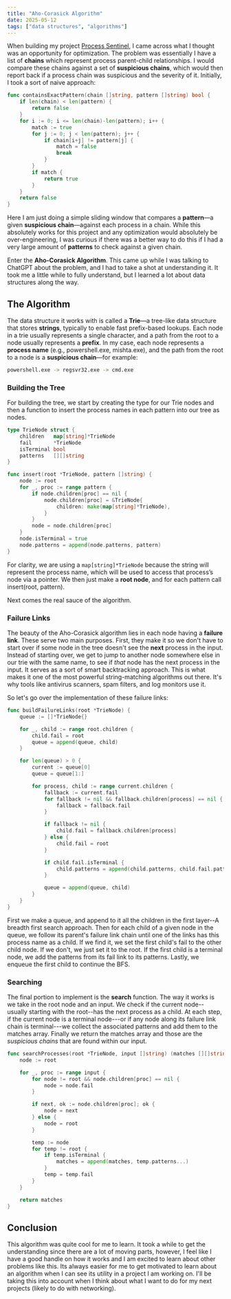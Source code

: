 ```yaml
---
title: "Aho-Corasick Algorithm"
date: 2025-05-12
tags: ["data structures", "algorithms"]
---
```


When building my project [Process Sentinel](../../projects/process-sentinel), I came across what I thought was an opportunity for optimization. The problem was essentially I have a list of **chains** which represent process parent-child relationships. I would compare these chains against a set of **suspicious chains**, which would then report back if a process chain was suspicious and the severity of it. Initially, I took a sort of naive approach:

```go
func containsExactPattern(chain []string, pattern []string) bool {
    if len(chain) < len(pattern) {
        return false
    }
    for i := 0; i <= len(chain)-len(pattern); i++ {
        match := true
        for j := 0; j < len(pattern); j++ {
            if chain[i+j] != pattern[j] {
                match = false
                break
            }
        }
        if match {
            return true
        }
    }
    return false
}
```

Here I am just doing a simple sliding window that compares a **pattern**—a given **suspicious chain**—against each process in a chain. While this absolutely works for this project and any optimization would absolutely be over-engineering, I was curious if there was a better way to do this if I had a very large amount of **patterns** to check against a given chain.

Enter the **Aho-Corasick Algorithm**. This came up while I was talking to ChatGPT about the problem, and I had to take a shot at understanding it. It took me a little while to fully understand, but I learned a lot about data structures along the way.

## The Algorithm

The data structure it works with is called a **Trie**—a tree-like data structure that stores **strings**, typically to enable fast prefix-based lookups. Each node in a trie usually represents a single character, and a path from the root to a node usually represents a **prefix**. In my case, each node represents a **process name** (e.g., powershell.exe, mishta.exe), and the path from the root to a node is a **suspicious chain**—for example:

```bash
powershell.exe -> regsvr32.exe -> cmd.exe
```

### Building the Tree

For building the tree, we start by creating the type for our Trie nodes and then a function to insert the process names in each pattern into our tree as nodes.
```go
type TrieNode struct {
    children   map[string]*TrieNode
    fail       *TrieNode
    isTerminal bool
    patterns   [][]string
}

func insert(root *TrieNode, pattern []string) {
    node := root
    for _, proc := range pattern {
        if node.children[proc] == nil {
            node.children[proc] = &TrieNode{
                children: make(map[string]*TrieNode),
            }
        }
        node = node.children[proc]
    }
    node.isTerminal = true
    node.patterns = append(node.patterns, pattern)
}
```
For clarity, we are using a `map[string]*TrieNode` because the string will represent the process name, which will be used to access that process’s node via a pointer. We then just make a **root node**, and for each pattern call insert(root, pattern).

Next comes the real sauce of the algorithm.

### Failure Links

The beauty of the Aho-Corasick algorithm lies in each node having a **failure link**. These serve two main purposes. First, they make it so we don't have to start over if some node in the tree doesn't see the **next** process in the input. Instead of starting over, we get to jump to another node somewhere else in our trie with the same name, to see if *that* node has the next process in the input. It serves as a sort of smart backtracking approach. This is what makes it one of the most powerful string-matching algorithms out there. It's why tools like antivirus scanners, spam filters, and log monitors use it.

So let's go over the implementation of these failure links:

```go
func buildFailureLinks(root *TrieNode) {
	queue := []*TrieNode{}

	for _, child := range root.children {
		child.fail = root
		queue = append(queue, child)
	}

	for len(queue) > 0 {
		current := queue[0]
		queue = queue[1:]

		for process, child := range current.children {
			fallback := current.fail
			for fallback != nil && fallback.children[process] == nil {
				fallback = fallback.fail
			}

			if fallback != nil {
				child.fail = fallback.children[process]
			} else {
				child.fail = root
			}

			if child.fail.isTerminal {
				child.patterns = append(child.patterns, child.fail.patterns...)
			}

			queue = append(queue, child)
		}
	}
}
```

First we make a queue, and append to it all the children in the first layer--A breadth first search approach. Then for each child of a given node in the queue, we follow its parent's failure link chain until one of the links has this process name as a child. If we find it, we set the first child's fail to the other child node. If we don't, we just set it to the root. If the first child is a terminal node, we add the patterns from its fail link to its patterns. Lastly, we enqueue the first child to continue the BFS.

### Searching

The final portion to implement is the **search** function. The way it works is we take in the root node and an input. We check if the current node--usually starting with the root--has the next process as a child. At each step, if the current node is a terminal node---or if any node along its failure link chain is terminal---we collect the associated patterns and add them to the matches array. Finally we return the matches array and those are the *suspicious chains* that are found within our input.

```go
func searchProcesses(root *TrieNode, input []string) (matches [][]string) {
	node := root

	for _, proc := range input {
		for node != root && node.children[proc] == nil {
			node = node.fail
		}

		if next, ok := node.children[proc]; ok {
			node = next
		} else {
			node = root
		}

		temp := node
		for temp != root {
			if temp.isTerminal {
				matches = append(matches, temp.patterns...)
			}
			temp = temp.fail
		}
	}

	return matches
}
```

## Conclusion

This algorithm was quite cool for me to learn. It took a while to get the understanding since there are a lot of moving parts, however, I feel like I have a good handle on how it works and I am excited to learn about other problems like this. Its always easier for me to get motivated to learn about an algorithm when I can see its utility in a project I am working on. I'll be taking this into account when I think about what I want to do for my next projects (likely to do with networking).
